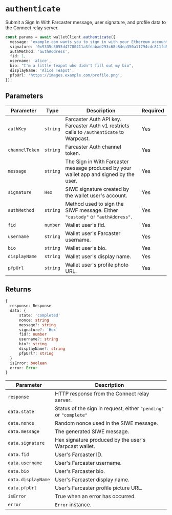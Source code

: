 # `authenticate`

Submit a Sign In With Farcaster message, user signature, and profile data to the Connect relay server.

```ts
const params = await walletClient.authenticate({
  message: 'example.com wants you to sign in with your Ethereum account…',
  signature: '0x9335c3055d47780411a3fdabad293c68c84ea350a11794cdc811fd5…',
  authMethod: 'authAddress',
  fid: 1,
  username: 'alice',
  bio: "I'm a little teapot who didn't fill out my bio",
  displayName: 'Alice Teapot',
  pfpUrl: 'https://images.example.com/profile.png',
});
```

## Parameters

| Parameter      | Type     | Description                                                                               | Required |
| -------------- | -------- | ----------------------------------------------------------------------------------------- | -------- |
| `authKey`      | `string` | Farcaster Auth API key. Farcaster Auth v1 restricts calls to `/authenticate` to Warpcast. | Yes      |
| `channelToken` | `string` | Farcaster Auth channel token.                                                             | Yes      |
| `message`      | `string` | The Sign in With Farcaster message produced by your wallet app and signed by the user.    | Yes      |
| `signature`    | `Hex`    | SIWE signature created by the wallet user's account.                                      | Yes      |
| `authMethod`   | `string` | Method used to sign the SIWF message. Either `"custody"` or `"authAddress"`.              | Yes      |
| `fid`          | `number` | Wallet user's fid.                                                                        | Yes      |
| `username`     | `string` | Wallet user's Farcaster username.                                                         | Yes      |
| `bio`          | `string` | Wallet user's bio.                                                                        | Yes      |
| `displayName`  | `string` | Wallet user's display name.                                                               | Yes      |
| `pfpUrl`       | `string` | Wallet user's profile photo URL.                                                          | Yes      |

## Returns

```ts
{
  response: Response
  data: {
      state: 'completed'
      nonce: string
      message?: string
      signature?: `Hex`
      fid?: number
      username?: string
      bio?: string
      displayName?: string
      pfpUrl?: string
  }
  isError: boolean
  error: Error
}
```

| Parameter          | Description                                                       |
| ------------------ | ----------------------------------------------------------------- |
| `response`         | HTTP response from the Connect relay server.                      |
| `data.state`       | Status of the sign in request, either `"pending"` or `"complete"` |
| `data.nonce`       | Random nonce used in the SIWE message.                            |
| `data.message`     | The generated SIWE message.                                       |
| `data.signature`   | Hex signature produced by the user's Warpcast wallet.             |
| `data.fid`         | User's Farcaster ID.                                              |
| `data.username`    | User's Farcaster username.                                        |
| `data.bio`         | User's Farcaster bio.                                             |
| `data.displayName` | User's Farcaster display name.                                    |
| `data.pfpUrl`      | User's Farcaster profile picture URL.                             |
| `isError`          | True when an error has occurred.                                  |
| `error`            | `Error` instance.                                                 |
